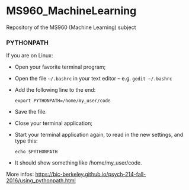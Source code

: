 # MS960_MachineLearning

Repository of the MS960 (Machine Learning) subject


### PYTHONPATH

If you are on Linux:

  - Open your favorite terminal program;
  
  - Open the file `~/.bashrc` in your text editor – e.g. `gedit ~/.bashrc`
  
  - Add the following line to the end:
    
    `export PYTHONPATH=/home/my_user/code`
  
  - Save the file.
  
  - Close your terminal application;
  
  - Start your terminal application again, to read in the new settings, and type this:

    `echo $PYTHONPATH`
    
  - It should show something like /home/my_user/code.

More infos: https://bic-berkeley.github.io/psych-214-fall-2016/using_pythonpath.html


